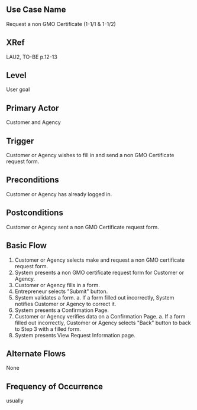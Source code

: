 

Use Case Name
-------------
Request a non GMO Certificate (1-1/1 & 1-1/2)

XRef
----
LAU2, TO-BE p.12-13

Level
-----
User goal

Primary Actor
-------------
Customer and Agency

Trigger
-------
Customer or Agency wishes to fill in and send a non GMO Certificate request form.

Preconditions
-------------
Customer or Agency has already logged in.

Postconditions
--------------
Customer or Agency sent a non GMO Certificate request form.

Basic Flow
----------

1. Customer or Agency selects make and request a non GMO certificate request form. 
2. System presents a non GMO certificate request form for Customer or Agency.
3. Customer or Agency fills in a form.
4. Entrepreneur selects "Submit" button.
5. System validates a form.
a. If a form filled out incorrectly, System notifies Customer or Agency to correct it.
6. System presents a Confirmation Page.
7. Customer or Agency verifies data on a Confirmation Page.
a. If a form filled out incorrectly, Customer or Agency selects "Back" button to back to Step 3 with a filled form.
8. System presents View Request Information page.


Alternate Flows
---------------
None

Frequency of Occurrence
-----------------------
usually


